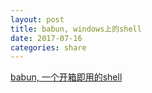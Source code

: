 ```yaml
---
layout: post
title: babun, windows上的shell
date: 2017-07-16
categories: share
---
```


[babun, 一个开箱即用的shell](https://blog.jamespan.me/2015/04/09/babun-the-shell)
